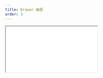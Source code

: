 ```yaml
---
title: Drawer 抽屉
order: 3
---
```


<Iframe src="//mc.fusion.design/demos/comp_groups/@alifd/next/drawer?theme=@alifd/theme-2" />
